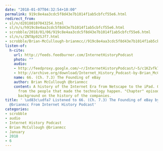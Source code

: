 ```yaml
---
date: "2018-01-07T04:32:54+10:00"
permalink: 919c8e4aa3cdc5f8d43e7b1014f1ab5cbfcf55e6.html
redirect_from:
- sl/n/d20180107043254.html
- sl/n/s/h919c8e4aa3cdc5f8d43e7b1014f1ab5cbfcf55e6.html
- scrobble/2018/01/06/919c8e4aa3cdc5f8d43e7b1014f1ab5cbfcf55e6.html
- sl/n/s/ZNT8p92SJf7.html
- scrobble/Brian-McCullough-brianmcc//919c8e4aa3cdc5f8d43e7b1014f1ab5cbfcf55e6.html
listen-of:
  h-cite:
    url: http://feeds.feedburner.com/InternetHistoryPodcast
    photo: ""
    audio:
    - http://feedproxy.google.com/~r/InternetHistoryPodcast/~5/c1KZvfk7UcY/66._Ch._7.3_The_Founding_of_eBay.mp3
    - http://archive.org/download/Internet_History_Podcast-by-Brian_McCullough/66_Ch_73_The_Founding_of_eBay.mp3
    name: 66. (Ch. 7.3) The Founding of eBay
    author: Brian McCullough @brianmcc
    content: A history of the Internet Era from Netscape to the iPad. Oral histories
      from the people that made the technology happen. "Chapter" episodes providing
      background on the history of the companies.
title: ' \ud83c\udfa7 Listened to 66. (Ch. 7.3) The Founding of eBay by Brian McCullough
  @brianmcc From Internet History Podcast'
categories:
- scrobble
- audio
- Internet History Podcast
- Brian McCullough @brianmcc
- January
- 2018
- 6
---
```

